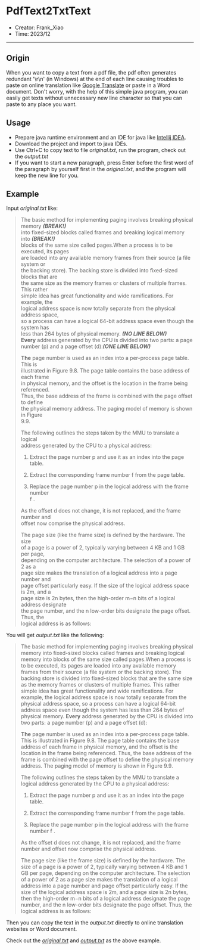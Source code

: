 # PdfText2TxtText

* Creator: Frank_Xiao
* Time: 2023/12

---

## Origin

When you want to copy a text from a pdf file, the pdf often generates redundant '\r\n' (in Windows) at the end of each
line causing troubles to paste on online translation like [Google Translate](https://translate.google.com/) or paste in
a Word document. Don't worry, with the help of this simple java program, you can easily get texts without unnecessary
new line character so that you can paste to any place you want.

## Usage

- Prepare java runtime environment and an IDE for java like [Intellij IDEA](https://www.jetbrains.com/idea/). 
- Download the project and import to java IDEs.
- Use Ctrl+C to copy text to file _original.txt_, run the program, check out the _output.txt_
- If you want to start a new paragraph, press Enter before the first word of the paragraph by yourself first in the
  _original.txt_, and the program will keep the new line for you.

## Example

Input _original.txt_ like:
> The basic method for implementing paging involves breaking physical memory **_(BREAK!)_**\
> into fixed-sized blocks called frames and breaking logical memory into **_(BREAK!)_**\
> blocks of the same size called pages.When a process is to be executed, its pages\
> are loaded into any available memory frames from their source (a file system or\
> the backing store). The backing store is divided into fixed-sized blocks that are\
> the same size as the memory frames or clusters of multiple frames. This rather\
> simple idea has great functionality and wide ramifications. For example, the\
> logical address space is now totally separate from the physical address space,\
> so a process can have a logical 64-bit address space even though the system has\
> less than 264 bytes of physical memory. _**(NO LINE BELOW)**_\
> **Every** address generated by the CPU is divided into two parts: a page\
> number (p) and a page offset (d):_**(ONE LINE BELOW)**_
>
> **The** page number is used as an index into a per-process page table. This is\
> illustrated in Figure 9.8. The page table contains the base address of each frame\
> in physical memory, and the offset is the location in the frame being referenced.\
> Thus, the base address of the frame is combined with the page offset to define\
> the physical memory address. The paging model of memory is shown in Figure\
> 9.9.
>
>The following outlines the steps taken by the MMU to translate a logical\
> address generated by the CPU to a physical address:
>
> 1. Extract the page number p and use it as an index into the page table.
>
>
> 2. Extract the corresponding frame number f from the page table.
>
>
> 3. Replace the page number p in the logical address with the frame number\
     f .
>
> As the offset d does not change, it is not replaced, and the frame number and\
> offset now comprise the physical address.
>
> The page size (like the frame size) is defined by the hardware. The size\
> of a page is a power of 2, typically varying between 4 KB and 1 GB per page,\
> depending on the computer architecture. The selection of a power of 2 as a\
> page size makes the translation of a logical address into a page number and\
> page offset particularly easy. If the size of the logical address space is 2m, and a\
> page size is 2n bytes, then the high-order m−n bits of a logical address designate\
> the page number, and the n low-order bits designate the page offset. Thus, the\
> logical address is as follows:

You will get _output.txt_ like the following:

> The basic method for implementing paging involves breaking physical memory into fixed-sized blocks called frames and
> breaking logical memory into blocks of the same size called pages.When a process is to be executed, its pages are
> loaded into any available memory frames from their source (a file system or the backing store). The backing store is
> divided into fixed-sized blocks that are the same size as the memory frames or clusters of multiple frames. This
> rather simple idea has great functionality and wide ramifications. For example, the logical address space is now
> totally separate from the physical address space, so a process can have a logical 64-bit address space even though the
> system has less than 264 bytes of physical memory. **Every** address generated by the CPU is divided into two parts: a
> page number (p) and a page offset (d):
>
> **The** page number is used as an index into a per-process page table. This is illustrated in Figure 9.8. The page
> table contains the base address of each frame in physical memory, and the offset is the location in the frame being
> referenced. Thus, the base address of the frame is combined with the page offset to define the physical memory
> address.
> The paging model of memory is shown in Figure 9.9.
>
> The following outlines the steps taken by the MMU to translate a logical address generated by the CPU to a physical
> address:
>
>
>1. Extract the page number p and use it as an index into the page table.
>
>
>2. Extract the corresponding frame number f from the page table.
>
>
>3. Replace the page number p in the logical address with the frame number f .
>
>As the offset d does not change, it is not replaced, and the frame number and offset now comprise the physical address.
>
>The page size (like the frame size) is defined by the hardware. The size of a page is a power of 2, typically varying
> between 4 KB and 1 GB per page, depending on the computer architecture. The selection of a power of 2 as a page size
> makes the translation of a logical address into a page number and page offset particularly easy. If the size of the
> logical address space is 2m, and a page size is 2n bytes, then the high-order m−n bits of a logical address designate
> the page number, and the n low-order bits designate the page offset. Thus, the logical address is as follows:

Then you can copy the text in the _output.txt_ directly to online translation websites or Word document.

Check out the [_original.txt_](./original.txt) and [_output.txt_](./output.txt) as the above example.